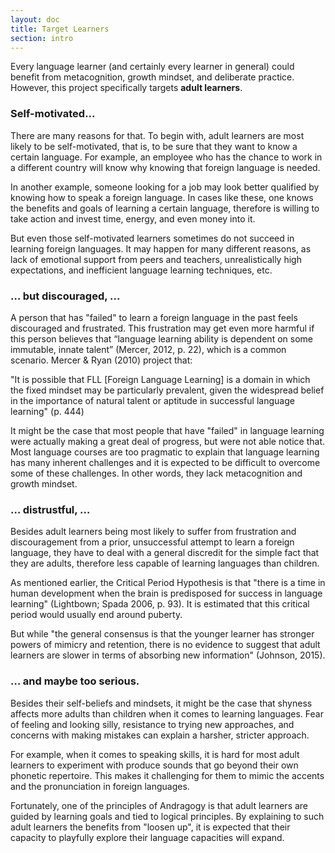 ```yaml
---
layout: doc
title: Target Learners
section: intro
---
```


Every language learner (and certainly every learner in general) could benefit from metacognition, growth mindset, and deliberate practice. However, this project specifically targets **adult learners**.

### Self-motivated...

There are many reasons for that. To begin with, adult learners are most likely to be self-motivated, that is, to be sure that they want to know a certain language. For example, an employee who has the chance to work in a different country will know why knowing that foreign language is needed. 

In another example, someone looking for a job may look better qualified by knowing how to speak a foreign language. In cases like these, one knows the benefits and goals of learning a certain language, therefore is willing to take action and invest time, energy, and even money into it.

But even those self-motivated learners sometimes do not succeed in learning foreign languages. It may happen for many different reasons, as lack of emotional support from peers and teachers, unrealistically high expectations, and inefficient language learning techniques, etc.

### … but discouraged, ...

A person that has "failed" to learn a foreign language in the past feels discouraged and frustrated. This frustration may get even more harmful if this person believes that “language learning ability is dependent on some immutable, innate talent” (Mercer, 2012, p. 22), which is a common scenario. Mercer & Ryan (2010) project that: 

"It is possible that FLL [Foreign Language Learning] is a domain in which the fixed mindset may be particularly prevalent, given the widespread belief in the importance of natural talent or aptitude in successful language learning" (p. 444)

It might be the case that most people that have "failed" in language learning were actually making a great deal of progress, but were not able notice that. Most language courses are too pragmatic to explain that language learning has many inherent challenges and it is expected to be difficult to overcome some of these challenges. In other words, they lack metacognition and growth mindset.

### … distrustful, … 

Besides adult learners being most likely to suffer from frustration and discouragement from a prior, unsuccessful attempt to learn a foreign language, they have to deal with a general discredit for the simple fact that they are adults, therefore less capable of learning languages than children.

As mentioned earlier, the Critical Period Hypothesis is that "there is a time in human development when the brain is predisposed for success in language learning" (Lightbown; Spada 2006, p. 93).  It is estimated that this critical period would usually end around puberty.

But while "the general consensus is that the younger learner has stronger powers of mimicry and retention, there is no evidence to suggest that adult learners are slower in terms of absorbing new information" (Johnson, 2015). 

### … and maybe too serious.

Besides their self-beliefs and mindsets, it might be the case that shyness affects more adults than children when it comes to learning languages. Fear of feeling and looking silly, resistance to trying new approaches, and concerns with making mistakes can explain a harsher, stricter approach.

For example, when it comes to speaking skills, it is hard for most adult learners to experiment with produce sounds that go beyond their own phonetic repertoire. This makes it challenging for them to mimic the accents and the pronunciation in foreign languages.

Fortunately, one of the principles of Andragogy is that adult learners are guided by learning goals and tied to logical principles. By explaining to such adult learners the benefits from "loosen up", it is expected that their capacity to playfully explore their language capacities will expand.